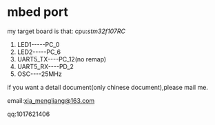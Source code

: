 # mbed port

my target board is that:
cpu:*stm32f107RC*

 1. LED1-----PC_0
 2. LED2-----PC_6
 3. UART5_TX----PC_12(no remap)
 4. UART5_RX----PD_2
 5. OSC----25MHz

if you want a detail document(only chinese document),please mail me.

email:xia_mengliang@163.com

qq:1017621406